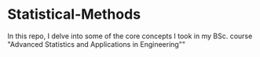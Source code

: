 # Statistical-Methods
In this repo, I delve into some of the core concepts I took in my BSc. course "Advanced Statistics and Applications in Engineering""
